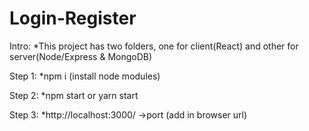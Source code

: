 # Login-Register

Intro:
*This project has two folders, one for client(React) and other for server(Node/Express & MongoDB)

Step 1:
*npm i (install node modules)

Step 2:
*npm start or yarn start 

Step 3:
*http://localhost:3000/ ->port (add in browser url)

